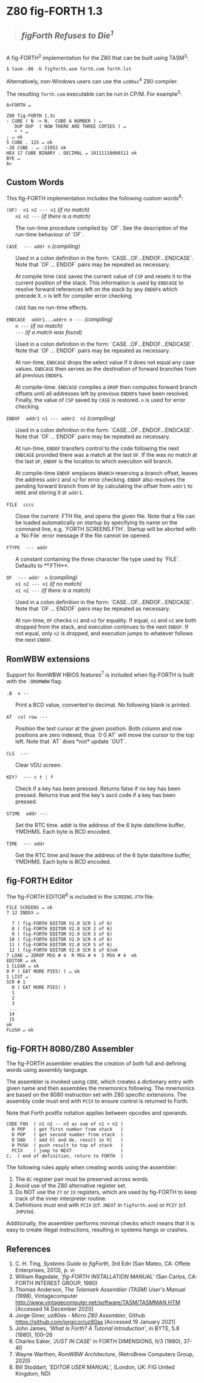 # Z80 fig-FORTH 1.3

> <h2><i>figForth Refuses to Die<sup>1</sup></i></h2>   
<br/>    
A fig-FORTH<sup>2</sup> implementation for the Z80 that can be built using TASM<sup>3</sup>:
   
```
$ tasm -80 -b figforth.asm forth.com forth.lst
```

Alternatively, non-Windows users can use the `uz80as`<sup>4</sup> Z80 compiler.

The resulting `forth.com` executable can be run in CP/M. For example<sup>5</sup>:
```
A>FORTH ↵

Z80 fig-FORTH 1.3c
: CUBE ( N -> N.  CUBE A NUMBER ) ↵
   DUP DUP  ( NOW THERE ARE THREE COPIES ) ↵
   * * ↵
; ↵ ok
5 CUBE . 125 ↵ ok
-28 CUBE . ↵ -21952 ok
HEX 17 CUBE BINARY . DECIMAL ↵ 10111110000111 ok
BYE ↵
A>
```

## Custom Words
This fig-FORTH implementation includes the following custom words<sup>6</sup>:

`(OF)`&nbsp;&nbsp;&nbsp;&nbsp;` n1 n2 --- n1 ` _(if no match)_   
&nbsp;&nbsp;&nbsp;&nbsp;&nbsp;&nbsp;` n1 n2 --- ` _(if there is a match)_  
<ul>
The run-time procedure compiled by `OF`. See the description of the 
run-time behaviour of `OF`.
</ul>

`CASE`&nbsp;&nbsp;&nbsp;&nbsp;` --- addr n ` _(compiling)_   
<ul>
Used in a colon definition in the form: `CASE...OF...ENDOF...ENDCASE`.
Note that `OF ... ENDOF` pairs may be repeated as necessary.

At compile time `CASE` saves the current value of `CSP` and resets
it to the current position of the stack. This information is used
by `ENDCASE` to resolve forward references left on the stack by any
`ENDOF`s which precede it. `n` is left for compiler error checking.

`CASE` has no run-time effects.
</ul>

`ENDCASE`&nbsp;&nbsp;&nbsp;&nbsp;` addr1...addrn n --- ` _(compiling)_   
&nbsp;&nbsp;&nbsp;&nbsp;&nbsp;&nbsp;` n --- ` _(if no match)_   
&nbsp;&nbsp;&nbsp;&nbsp;&nbsp;&nbsp;` --- ` _(if a match was found)_   
<ul>
Used in a colon definition in the form: `CASE...OF...ENDOF...ENDCASE`.
Note that `OF ... ENDOF` pairs may be repeated as necessary.

At run-time, `ENDCASE` drops the select value if it does not equal any
case values.  `ENDCASE` then serves as the destination of forward
branches from all previous `ENDOF`s.

At compile-time. `ENDCASE` compiles a `DROP` then computes forward 
branch offsets until all addresses left by previous `ENDOF`s have been
resolved. Finally, the value of `CSP` saved by `CASE` is restored. `n`
is used for error checking.
</ul>

`ENDOF`&nbsp;&nbsp;&nbsp;&nbsp;` addr1 n1 --- addr2  n2 ` _(compiling)_   
<ul>
Used in a colon definition in the form: `CASE...OF...ENDOF...ENDCASE`.
Note that `OF ... ENDOF` pairs may be repeated as necessary.

At run-time, `ENDOF` transfers control to the code following the next
`ENDCASE` provided there was a match at the last `OF`. If the was no
match at the last `OF`, `ENDOF` is the location to which execution
will branch.

At compile-time `ENDOF` emplaces `BRANCH` reserving a branch offset,
leaves the address `addr2` and `n2` for error checking. `ENDOF` also
resolves the pending forward branch from `OF` by calculating the offset
from `addr1` to `HERE` and storing it at `addr1`.
</ul>

`FILE`&nbsp;&nbsp;&nbsp;&nbsp;` cccc `   
<ul>
Close the current .FTH file, and opens the given file. Note that a 
file can be loaded automatically on startup by specifying its name on 
the command line, e.g. `FORTH SCREENS.FTH`. Startup will be aborted 
with a `No File` error message if the file cannot be opened.
</ul>

`FTYPE`&nbsp;&nbsp;&nbsp;&nbsp;` --- addr `   
<ul>
A constant containing the three character file type used by `FILE`.   
Defaults to **.FTH**.
</ul>

`OF`&nbsp;&nbsp;&nbsp;&nbsp;` --- addr  n ` _(compiling)_   
&nbsp;&nbsp;&nbsp;&nbsp;&nbsp;&nbsp;` n1 n2 --- n1 ` _(if no match)_   
&nbsp;&nbsp;&nbsp;&nbsp;&nbsp;&nbsp;` n1 n2 --- ` _(if there is a match)_   
<ul>
Used in a colon definition in the form: `CASE...OF...ENDOF...ENDCASE`.
Note that `OF ... ENDOF` pairs may be repeated as necessary.

At run-time, `OF` checks `n1` and `n2` for equality. If equal, `n1` and `n2`
are both dropped from the stack, and execution continues to the next `ENDOF`.
If not equal, only `n2` is dropped, and execution jumps to whatever follows
the next `ENDOF`.
</ul>

## RomWBW extensions
Support for RomWBW HBIOS features<sup>7</sup> is included when fig-FORTH 
is built with the `-DROMWBW` flag:

`.B`&nbsp;&nbsp;&nbsp;&nbsp;` n -- `   
<ul>
Print a BCD value, converted to decimal. No following blank is printed.
</ul>

`AT`&nbsp;&nbsp;&nbsp;&nbsp;` col row --- `   
<ul>
Position the text cursor at the given position. Both column and 
row positions are zero indexed, thus `0 0 AT` will move the cursor
to the top left. Note that `AT` does *not* update `OUT`.
</ul>

`CLS`&nbsp;&nbsp;&nbsp;&nbsp;` --- `   
<ul>
Clear VDU screen.
</ul>

`KEY?`&nbsp;&nbsp;&nbsp;&nbsp;` --- c t ¦ f `   
<ul>
Check if a key has been pressed. Returns false if no key has been
pressed. Returns true and the key's ascii code if a key has been
pressed. 
</ul>

`STIME`&nbsp;&nbsp;&nbsp;&nbsp;` addr --- `   
<ul>
Set the RTC time. addr is the address of the 6 byte date/time buffer, 
YMDHMS. Each byte is BCD encoded.
</ul>

`TIME`&nbsp;&nbsp;&nbsp;&nbsp;` --- addr `   
<ul>
Get the RTC time and leave the address of the 6 byte date/time buffer, 
YMDHMS. Each byte is BCD encoded.
</ul>

## fig-FORTH Editor
The fig-FORTH EDITOR<sup>8</sup> is included in the `SCREENS.FTH` file:
```
FILE SCREENS ↵ ok
7 12 INDEX ↵

  7 ( fig-FORTH EDITOR V2.0 SCR 1 of 6)
  8 ( fig-FORTH EDITOR V2.0 SCR 2 of 6)
  9 ( fig-FORTH EDITOR V2.0 SCR 3 of 6)
 10 ( fig-FORTH EDITOR V2.0 SCR 4 of 6)
 11 ( fig-FORTH EDITOR V2.0 SCR 5 of 6)
 12 ( fig-FORTH EDITOR V2.0 SCR 6 of 6)ok
7 LOAD ↵ 2DROP MSG # 4  R MSG # 4  I MSG # 4  ok
EDITOR ↵ ok
1 CLEAR ↵ ok
0 P ( EAT MORE PIES! ) ↵ ok
1 LIST ↵
SCR # 1 
  0 ( EAT MORE PIES! )
  1 
  2 
  3 
 ... 
 14 
 15 
ok
FLUSH ↵ ok
```

## fig-FORTH 8080/Z80 Assembler
The fig-FORTH assembler enables the creation of both full and defining 
words using assembly language. 

The assembler is invoked using `CODE`, which creates a dictionary entry 
with given name and then assembles the mnemonics following. The mnemonics
are based on the 8080 instruction set with Z80 specific extensions. 
The assembly code must end with `PCIX` to ensure control is returned to Forth. 

Note that Forth postfix notation applies between opcodes and operands.

```
CODE FOO  ( n1 n2 -- n3 as sum of n1 + n2 )
  H POP   ( get first number from stack   )
  D POP   ( get second number from stack  )
  D DAD   ( add hl and de, result in hl   )
  H PUSH  ( push result to top of stack   )
  PCIX    ( jump to NEXT                  )
C;  ( end of definition, return to FORTH  )
```

The following rules apply when creating words using the assembler:

1. The `BC` register pair must be preserved across words.
1. Avoid use of the Z80 alternative register set.
1. Do NOT use the `IY` or `IX` registers, which are used by fig-FORTH to
keep track of the inner interpreter routine.
1. Definitions must end with `PCIX` (cf. `JNEXT` in `figforth.asm`) or 
`PCIY` (cf. `JHPUSH`).

Additionally, the assembler performs minimal checks which means that it is 
easy to create illegal instructions, resulting in systems hangs or crashes.

## References
1. C. H. Ting, _Systems Guide to figForth_, 3rd Edn (San Mateo, CA: Offete Enterprises, 2013), p. vi
2. William Ragsdale, _'fig-FORTH INSTALLATION MANUAL'_ (San Carlos, CA: FORTH INTEREST GROUP, 1980)
3. Thomas Anderson, _The Telemark Assembler (TASM) User's Manual (1998)_, Vintagecomputer <http://www.vintagecomputer.net/software/TASM/TASMMAN.HTM> [Accessed 14 December 2020]
4. Jorge Giner, _uz80as - Micro Z80 Assembler_, Github <https://github.com/jorgicor/uz80as> [Accessed 19 January 2021]
5. John James, _‘What Is Forth? A Tutorial Introduction’_, in BYTE, 5.8 (1980), 100–26
6. Charles Eaker, _'JUST IN CASE'_  in FORTH DIMENSIONS, II/3 (1980), 37-40
7. Wayne Warthen, _RomWBW Architecture_, (RetroBrew Computers Group, 2020)   
8. Bill Stoddart, _'EDITOR USER MANUAL'_, (London, UK: FIG United Kingdom, ND)
